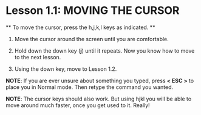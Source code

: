 # Lesson 1.1:  MOVING THE CURSOR

** To move the cursor, press the h,j,k,l keys as indicated. **
 
1. Move the cursor around the screen until you are comfortable.

2. Hold down the down key (**j**) until it repeats. Now you know how to move to the next lesson.

3. Using the down key, move to Lesson 1.2.

**NOTE**: If you are ever unsure about something you typed, press **< ESC >** to place you in Normal mode.  Then retype the command you wanted.

**NOTE**: The cursor keys should also work.  But using hjkl you will be able to move around much faster, once you get used to it.  Really!

